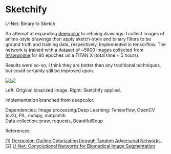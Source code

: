 
# Sketchify
U-Net: Binary to Sketch

An attempt at expanding [deepcolor](https://github.com/kvfrans/deepcolor) to refining drawings. I collect images of anime-style drawings then apply sketch-style and binary filters to be ground truth and training data, respectively. Implemented in tensorflow. The network is trained with a dataset of ~5800 images collected from [/r/awwnime](https://reddit.com/r/awwnime) for 80 epoches on a TITAN X (total time ~ 5 hours).

Results were so-so; I think they are better than any traditional techniques, but could certainly still be improved upon. 

<img src="http://i.imgur.com/w14c9Vo.jpg" style="max-width: 384px; max-height: 384px;"><img src="http://i.imgur.com/5NIujiK.png" style="max-width: 384px; max-height: 384px;">

Left: Original binarized image. Right: Sketchify applied.

Implementation branched from deepcolor.

Dependencies: 
Image processing/Deep Learning: Tensorflow, OpenCV (cv2), PIL, numpy, matplotlib <br/>
Data collection: praw, requests, BeautifulSoup

References:

[1] [Deepcolor: Outline Colorization through Tandem Adversarial Networks.](https://arxiv.org/pdf/1704.08834.pdf) <br/>
[2] [U-Net: Convolutional Networks for Biomedical Image Segmentation](https://arxiv.org/pdf/1505.04597.pdf)